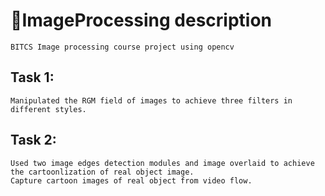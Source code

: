 # 🌼ImageProcessing description
    BITCS Image processing course project using opencv
## Task 1:
    Manipulated the RGM field of images to achieve three filters in different styles.
## Task 2:
    Used two image edges detection modules and image overlaid to achieve the cartoonlization of real object image.
    Capture cartoon images of real object from video flow.
